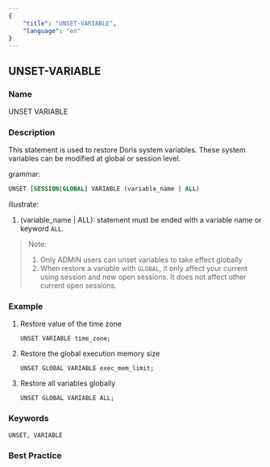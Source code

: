 ```yaml
---
{
    "title": "UNSET-VARIABLE",
    "language": "en"
}
---
```


<!--
Licensed to the Apache Software Foundation (ASF) under one
or more contributor license agreements.  See the NOTICE file
distributed with this work for additional information
regarding copyright ownership.  The ASF licenses this file
to you under the Apache License, Version 2.0 (the
"License"); you may not use this file except in compliance
with the License.  You may obtain a copy of the License at

  http://www.apache.org/licenses/LICENSE-2.0

Unless required by applicable law or agreed to in writing,
software distributed under the License is distributed on an
"AS IS" BASIS, WITHOUT WARRANTIES OR CONDITIONS OF ANY
KIND, either express or implied.  See the License for the
specific language governing permissions and limitations
under the License.
-->

<version since="dev">

## UNSET-VARIABLE

</version>

### Name

UNSET VARIABLE

### Description

This statement is used to restore Doris system variables. These system variables can be modified at global or session level.

grammar:

```sql
UNSET [SESSION|GLOBAL] VARIABLE (variable_name | ALL)
````

illustrate:

1. (variable_name | ALL): statement must be ended with a variable name or keyword `ALL`.

> Note:
>
> 1. Only ADMIN users can unset variables to take effect globally
> 2. When restore a variable with `GLOBAL`,  it only affect your current using session and new open sessions. It does not affect other current open sessions.

### Example

1. Restore value of the time zone

   ````
   UNSET VARIABLE time_zone;
   ````

2. Restore the global execution memory size

   ````
   UNSET GLOBAL VARIABLE exec_mem_limit;
   ````
3. Restore all variables globally

   ```
   UNSET GLOBAL VARIABLE ALL;
   ```
### Keywords

    UNSET, VARIABLE

### Best Practice

